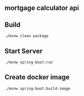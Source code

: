 ## mortgage calculator api

## Build

```
./mvnw clean package
```

## Start Server

```
./mvnw spring-boot:run
```

## Create docker image

```
./mvnw spring-boot:build-image
```